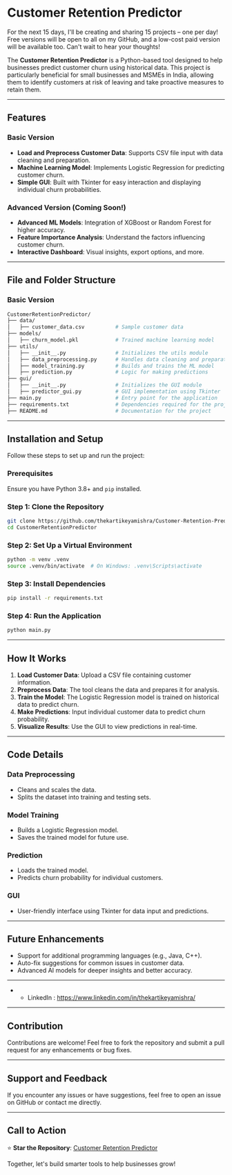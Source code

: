 # Customer Retention Predictor

For the next 15 days, I'll be creating and sharing 15 projects – one per day! Free versions will be open to all on my GitHub, and a low-cost paid version will be available too. Can't wait to hear your thoughts!

The **Customer Retention Predictor** is a Python-based tool designed to help businesses predict customer churn using historical data. This project is particularly beneficial for small businesses and MSMEs in India, allowing them to identify customers at risk of leaving and take proactive measures to retain them.

---

## Features

### Basic Version
- **Load and Preprocess Customer Data**: Supports CSV file input with data cleaning and preparation.
- **Machine Learning Model**: Implements Logistic Regression for predicting customer churn.
- **Simple GUI**: Built with Tkinter for easy interaction and displaying individual churn probabilities.

### Advanced Version (Coming Soon!)
- **Advanced ML Models**: Integration of XGBoost or Random Forest for higher accuracy.
- **Feature Importance Analysis**: Understand the factors influencing customer churn.
- **Interactive Dashboard**: Visual insights, export options, and more.

---

## File and Folder Structure

### Basic Version
```bash
CustomerRetentionPredictor/
├── data/
│   ├── customer_data.csv          # Sample customer data
├── models/
│   ├── churn_model.pkl            # Trained machine learning model
├── utils/
│   ├── __init__.py                # Initializes the utils module
│   ├── data_preprocessing.py      # Handles data cleaning and preparation
│   ├── model_training.py          # Builds and trains the ML model
│   ├── prediction.py              # Logic for making predictions
├── gui/
│   ├── __init__.py                # Initializes the GUI module
│   ├── predictor_gui.py           # GUI implementation using Tkinter
├── main.py                        # Entry point for the application
├── requirements.txt               # Dependencies required for the project
├── README.md                      # Documentation for the project
```

---

## Installation and Setup

Follow these steps to set up and run the project:

### Prerequisites
Ensure you have Python 3.8+ and `pip` installed.

### Step 1: Clone the Repository
```bash
git clone https://github.com/thekartikeyamishra/Customer-Retention-Predictor.git
cd CustomerRetentionPredictor
```

### Step 2: Set Up a Virtual Environment
```bash
python -m venv .venv
source .venv/bin/activate  # On Windows: .venv\Scripts\activate
```

### Step 3: Install Dependencies
```bash
pip install -r requirements.txt
```

### Step 4: Run the Application
```bash
python main.py
```

---

## How It Works

1. **Load Customer Data**: Upload a CSV file containing customer information.
2. **Preprocess Data**: The tool cleans the data and prepares it for analysis.
3. **Train the Model**: The Logistic Regression model is trained on historical data to predict churn.
4. **Make Predictions**: Input individual customer data to predict churn probability.
5. **Visualize Results**: Use the GUI to view predictions in real-time.

---

## Code Details

### Data Preprocessing
- Cleans and scales the data.
- Splits the dataset into training and testing sets.

### Model Training
- Builds a Logistic Regression model.
- Saves the trained model for future use.

### Prediction
- Loads the trained model.
- Predicts churn probability for individual customers.

### GUI
- User-friendly interface using Tkinter for data input and predictions.

---

## Future Enhancements
- Support for additional programming languages (e.g., Java, C++).
- Auto-fix suggestions for common issues in customer data.
- Advanced AI models for deeper insights and better accuracy.

---

- * LinkedIn : https://www.linkedin.com/in/thekartikeyamishra/

 ---


## Contribution

Contributions are welcome! Feel free to fork the repository and submit a pull request for any enhancements or bug fixes.

---

## Support and Feedback

If you encounter any issues or have suggestions, feel free to open an issue on GitHub or contact me directly.

---

## Call to Action

⭐ **Star the Repository**: [Customer Retention Predictor](https://github.com/thekartikeyamishra/Customer-Retention-Predictor)

Together, let's build smarter tools to help businesses grow!
```
